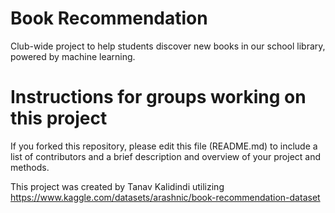 # Book Recommendation
Club-wide project to help students discover new books in our school library, powered by machine learning.

# Instructions for groups working on this project
If you forked this repository, please edit this file (README.md) to include a list of contributors and a brief description and overview of your project and methods.





This project was created by Tanav Kalidindi utilizing https://www.kaggle.com/datasets/arashnic/book-recommendation-dataset
